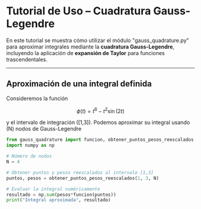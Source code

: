# Tutorial de Uso – Cuadratura Gauss-Legendre

En este tutorial se muestra cómo utilizar el módulo "gauss_quadrature.py" para aproximar integrales mediante la **cuadratura Gauss-Legendre**, incluyendo la aplicación de **expansión de Taylor** para funciones trascendentales.

---

## Aproximación de una integral definida

Consideremos la función

$$
\phi(t) = t^6 - t^2 \sin(2t)
$$

y el intervalo de integración \([1,3]\). Podemos aproximar su integral usando \(N\) nodos de Gauss-Legendre

```python
from gauss_quadrature import funcion, obtener_puntos_pesos_reescalados
import numpy as np

# Número de nodos
N = 4

# Obtener puntos y pesos reescalados al intervalo [1,3]
puntos, pesos = obtener_puntos_pesos_reescalados(1, 3, N)

# Evaluar la integral numéricamente
resultado = np.sum(pesos*funcion(puntos))
print("Integral aproximada", resultado)
